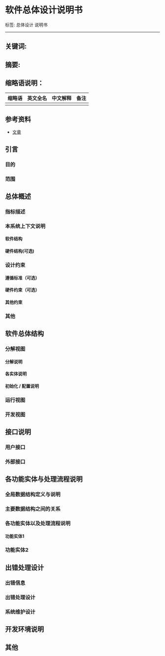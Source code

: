 # 软件总体设计说明书

标签: 总体设计 说明书

---

## 关键词: 

## 摘要:    

## 缩略语说明：

|缩略语|英文全名|中文解释|备注|
|------|--------|--------|----|
|      |        |        |    |

## 参考资料

* [文章](地址)

## 引言

### 目的

<!-- 说明本设计是为了满足软件需求规格说明书中的哪些需求而做的，指明读者对象。 -->

### 范围

<!-- 说明文档所包括的内容。 -->

## 总体概述

### 指标描述

<!-- 说明本系统或模块所实现的详细指标 -->

### 本系统上下文说明

#### 软件结构

<!-- 简要说明本系统与外部软件系统的上下文关系，表示方法可以采用结构图、数据流图、UML等。目的是为了描述本系统与外部系统的交互关系。 -->

#### 硬件结构(可选)

<!-- 此处着重说明本系统依附的硬件架构，对于非驱动类软件模块，本节可以省略。
这里的描述格式不做更细的约定，由设计人员自行把握。 -->

### 设计约束

#### 遵循标准（可选）

<!-- 描述本系统所遵循的标准、规范。 -->

#### 硬件约束（可选）

<!-- 描述本软件系统实现的硬件约束，比如，对内存的限制等。这是对硬件结构的补充，前面可以说明硬件的总体框架，功能框图。这儿着重讲解硬件对软件的限制，比如不提供某种信号导致软件设计中需要注意的地方或者说限制。 -->

#### 其他约束

<!-- 描述本软件系统设计时需要遵循的其它约束。 -->

### 其他

<!-- 描述其他有关的设计考虑。 -->

## 软件总体结构

### 分解视图

#### 分解说明

<!-- 提供本系统（模块）的内部结构图并加以描述。这里其实是提供了本系统的一个分解视图，一个系统一般就是由一个个实体（可以是子模块、数据等）构成。这里，就是请大家将这个分解视图描述清楚，可以使用层次分解图加自然语言的形式加以描述（但不限于此描述方法）。分解的结果就是能够清晰地看出本系统由哪些实体组成，以及这些实体间的关联关系。 -->

#### 各实体说明

<!-- 简要说明上述分解视图中各个实体的功能。 -->

#### 初始化 / 配置说明

<!-- 说明本系统的初始化依赖关系，也就是说，本系统需要在哪些系统的初始化之后，才能进行初始化。
简要说明本系统提供了哪些配置项，可以对系统进行相应的配置，以满足不同的产品需求。 -->

### 运行视图

<!-- 说明本系统的初始化依赖关系，也就是说，本系统需要在哪些系统的初始化之后，才能进行初始化。
简要说明本系统提供了哪些配置项，可以对系统进行相应的配置，以满足不同的产品需求。 
说明本系统的初始化依赖关系，也就是说，本系统需要在哪些系统的初始化之后，才能进行初始化。
简要说明本系统提供了哪些配置项，可以对系统进行相应的配置，以满足不同的产品需求。-->

### 开发视图

<!-- 描述代码的组织方式。这里只需要说明本系统的目录结构，以及代码的目录（包括公共目录，头文件目录等）分布。这里不需要写出代码具体有多少文件，以及文件名称等，只要归类就可以了。 -->

## 接口说明

### 用户接口

<!-- 说明将向用户提供的命令和它们的语法结构，以及响应信息。-->

### 外部接口

<!-- 【1】描述本模块对外提供可以使用的接口说明。接口类型不一定就是函数，可以是API，回调，函数指针，也可以是事件、消息、报文数据、共享内存等。描述形式如： 
（1）	接口1: 某个API
必须说明以下内容：
声明：
输入参数描述：
返回值描述：
主要功能描述：描述提供该接口实现的目的；
函数的运行要求：允许在哪个态运行，是否可以重入，以及其他运行要注意的条件。
（2）	接口2:某个消息
消息类型：
消息参数：
消息目的：描述该消息的含义和作用
实现方法：描述该消息如何提供，或者说外部如何得到该消息。
. . . . . .
[说明：对于一些涉及到临界区操作的接口，一定要注意加以说明。]

【2】需要外部提供的接口描述 -->

## 各功能实体与处理流程说明

<!-- 如果本设计文档包括好几个相对大的功能模块，则本章可以细分为几章进行描述，这个时候本章的标题可以是“模块1各功能实体与处理流程说明”，下一章的标题依此类推。-->

### 全局数据结构定义与说明

<!-- 描述本系统定义的全局的以及主要的数据结构。-->

### 主要数据结构之间的关系

<!-- 如果有多个数据结构，请说明它们之间的组织关系。
建议使用图表的形式说明。
如果结构比较简单，那么文字说明要简洁易懂。-->

### 各功能实体以及处理流程说明

#### 功能实体1

<!-- 功能1的处理流程说明，可以使用流程图、UML等方法进行描述。
说明如何实现这些功能，每个步骤是怎样实现的。
可根据功能再进行细分子实体进行描述。

这里有一点需要说明的是：如果本功能实体不再进行进一步分解的总体设计，那么这里必须描述本功能实体对外提供的接口，格式同4.2节 -->

### 功能实体2

## 出错处理设计

### 出错信息

<!-- 用一览表的方式说朗每种可能的出错或故障情况出现时，系统输出信息的形式、含意及处理方法。 -->

### 出错处理设计

<!-- 说明系统出错时处理方法，如：数据自动备份、副本的建立和启动、数据恢复和重启技术等。 -->

### 系统维护设计

<!-- 说明为了系统维护的方便而在程序内部设计中作出的安排，包括在程序中专门安排用于系统的检查与维护的检测点和专用模块。 -->

## 开发环境说明
<!-- 说明本系统的开发环境和开发工具等，有何特别的说明和建议。-->

## 其他

<!-- 其它需要说明的。-->
